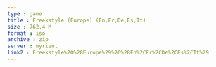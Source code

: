 ```yaml
---
type : game
title : Freekstyle (Europe) (En,Fr,De,Es,It)
size : 762.4 M
format : iso
archive : zip
server : myrient
link2 : Freekstyle%20%28Europe%29%20%28En%2CFr%2CDe%2CEs%2CIt%29
---
```

